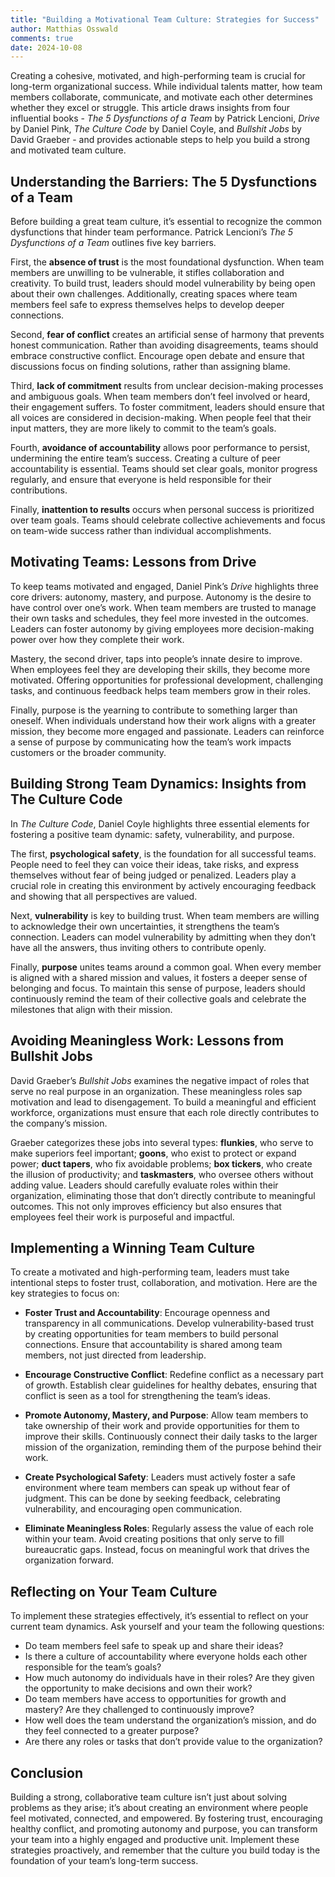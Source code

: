 ```yaml
---
title: "Building a Motivational Team Culture: Strategies for Success"
author: Matthias Osswald
comments: true
date: 2024-10-08
---
```


Creating a cohesive, motivated, and high-performing team is crucial for
long-term organizational success. While individual talents matter, how team
members collaborate, communicate, and motivate each other determines whether
they excel or struggle. This article draws insights from four influential
books - _The 5 Dysfunctions of a Team_ by Patrick Lencioni, _Drive_ by Daniel
Pink, _The Culture Code_ by Daniel Coyle, and _Bullshit Jobs_ by David Graeber -
and provides actionable steps to help you build a strong and motivated team
culture.

## Understanding the Barriers: The 5 Dysfunctions of a Team

Before building a great team culture, it’s essential to recognize the common
dysfunctions that hinder team performance. Patrick Lencioni’s _The 5
Dysfunctions of a Team_ outlines five key barriers.

First, the **absence of trust** is the most foundational dysfunction. When team
members are unwilling to be vulnerable, it stifles collaboration and creativity.
To build trust, leaders should model vulnerability by being open about their own
challenges. Additionally, creating spaces where team members feel safe to
express themselves helps to develop deeper connections.

Second, **fear of conflict** creates an artificial sense of harmony that
prevents honest communication. Rather than avoiding disagreements, teams should
embrace constructive conflict. Encourage open debate and ensure that discussions
focus on finding solutions, rather than assigning blame.

Third, **lack of commitment** results from unclear decision-making processes and
ambiguous goals. When team members don’t feel involved or heard, their
engagement suffers. To foster commitment, leaders should ensure that all voices
are considered in decision-making. When people feel that their input matters,
they are more likely to commit to the team’s goals.

Fourth, **avoidance of accountability** allows poor performance to persist,
undermining the entire team’s success. Creating a culture of peer accountability
is essential. Teams should set clear goals, monitor progress regularly, and
ensure that everyone is held responsible for their contributions.

Finally, **inattention to results** occurs when personal success is prioritized
over team goals. Teams should celebrate collective achievements and focus on
team-wide success rather than individual accomplishments.

## Motivating Teams: Lessons from Drive

To keep teams motivated and engaged, Daniel Pink’s _Drive_ highlights three core
drivers: autonomy, mastery, and purpose. Autonomy is the desire to have control
over one’s work. When team members are trusted to manage their own tasks and
schedules, they feel more invested in the outcomes. Leaders can foster autonomy
by giving employees more decision-making power over how they complete their
work.

Mastery, the second driver, taps into people’s innate desire to improve. When
employees feel they are developing their skills, they become more motivated.
Offering opportunities for professional development, challenging tasks, and
continuous feedback helps team members grow in their roles.

Finally, purpose is the yearning to contribute to something larger than oneself.
When individuals understand how their work aligns with a greater mission, they
become more engaged and passionate. Leaders can reinforce a sense of purpose by
communicating how the team’s work impacts customers or the broader community.

## Building Strong Team Dynamics: Insights from The Culture Code

In _The Culture Code_, Daniel Coyle highlights three essential elements for
fostering a positive team dynamic: safety, vulnerability, and purpose.

The first, **psychological safety**, is the foundation for all successful teams.
People need to feel they can voice their ideas, take risks, and express
themselves without fear of being judged or penalized. Leaders play a crucial
role in creating this environment by actively encouraging feedback and showing
that all perspectives are valued.

Next, **vulnerability** is key to building trust. When team members are willing
to acknowledge their own uncertainties, it strengthens the team’s connection.
Leaders can model vulnerability by admitting when they don’t have all the
answers, thus inviting others to contribute openly.

Finally, **purpose** unites teams around a common goal. When every member is
aligned with a shared mission and values, it fosters a deeper sense of belonging
and focus. To maintain this sense of purpose, leaders should continuously remind
the team of their collective goals and celebrate the milestones that align with
their mission.

## Avoiding Meaningless Work: Lessons from Bullshit Jobs

David Graeber’s _Bullshit Jobs_ examines the negative impact of roles that serve
no real purpose in an organization. These meaningless roles sap motivation and
lead to disengagement. To build a meaningful and efficient workforce,
organizations must ensure that each role directly contributes to the company’s
mission.

Graeber categorizes these jobs into several types: **flunkies**, who serve to
make superiors feel important; **goons**, who exist to protect or expand power;
**duct tapers**, who fix avoidable problems; **box tickers**, who create the
illusion of productivity; and **taskmasters**, who oversee others without adding
value. Leaders should carefully evaluate roles within their organization,
eliminating those that don’t directly contribute to meaningful outcomes. This
not only improves efficiency but also ensures that employees feel their work is
purposeful and impactful.

## Implementing a Winning Team Culture

To create a motivated and high-performing team, leaders must take intentional
steps to foster trust, collaboration, and motivation. Here are the key
strategies to focus on:

- **Foster Trust and Accountability**: Encourage openness and transparency in
  all communications. Develop vulnerability-based trust by creating
  opportunities for team members to build personal connections. Ensure that
  accountability is shared among team members, not just directed from
  leadership.
- **Encourage Constructive Conflict**: Redefine conflict as a necessary part of
  growth. Establish clear guidelines for healthy debates, ensuring that conflict
  is seen as a tool for strengthening the team’s ideas.

- **Promote Autonomy, Mastery, and Purpose**: Allow team members to take
  ownership of their work and provide opportunities for them to improve their
  skills. Continuously connect their daily tasks to the larger mission of the
  organization, reminding them of the purpose behind their work.

- **Create Psychological Safety**: Leaders must actively foster a safe
  environment where team members can speak up without fear of judgment. This can
  be done by seeking feedback, celebrating vulnerability, and encouraging open
  communication.

- **Eliminate Meaningless Roles**: Regularly assess the value of each role
  within your team. Avoid creating positions that only serve to fill
  bureaucratic gaps. Instead, focus on meaningful work that drives the
  organization forward.

## Reflecting on Your Team Culture

To implement these strategies effectively, it’s essential to reflect on your
current team dynamics. Ask yourself and your team the following questions:

- Do team members feel safe to speak up and share their ideas?
- Is there a culture of accountability where everyone holds each other
  responsible for the team’s goals?
- How much autonomy do individuals have in their roles? Are they given the
  opportunity to make decisions and own their work?
- Do team members have access to opportunities for growth and mastery? Are they
  challenged to continuously improve?
- How well does the team understand the organization’s mission, and do they feel
  connected to a greater purpose?
- Are there any roles or tasks that don’t provide value to the organization?

## Conclusion

Building a strong, collaborative team culture isn’t just about solving problems
as they arise; it’s about creating an environment where people feel motivated,
connected, and empowered. By fostering trust, encouraging healthy conflict, and
promoting autonomy and purpose, you can transform your team into a highly
engaged and productive unit. Implement these strategies proactively, and
remember that the culture you build today is the foundation of your team’s
long-term success.
